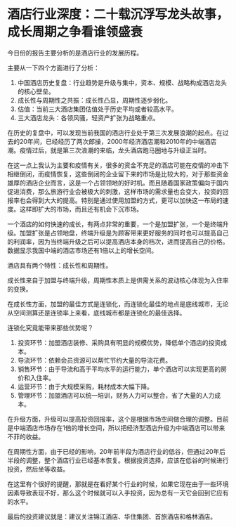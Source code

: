 # 酒店行业深度：二十载沉浮写龙头故事，成长周期之争看谁领盛衰



今日份的报告主要分析的是酒店行业的发展历程。

主要从一下四个方面进行了分析：

1. 中国酒店历史复盘：行业趋势是升级与集中，资本、规模、战略构成酒店龙头的核心壁垒。
2. 成长性与周期性之共振：成长性凸显，周期性逐步弱化。
3. 估值：当前三大酒店集团估值处于历史平均或者较高水平。
4. 三大酒店龙头：各领风骚，轻资产扩张为战略重点。



在历史的复盘中，可以发现当前我国的酒店行业处于第三次发展浪潮的起点。在过去的20年间，已经经历了两次郎操，2000年经济酒店潮和2010年的中端酒店潮。疫情过后，就是第三次浪潮的来临，龙头酒店跑马圈地与升级正当时。

在这一点上我认为主要和疫情有关，很多的资金不充足的酒店可能在疫情的冲击下相继倒闭，而疫情恢复，这些倒闭的企业留下来的市场是比较大的，对于那些资金雄厚的酒店企业而言，这是一个占领领地的好时机。而且随着国家政策偏向于国内促进消费，那么旅游行业会被极大的刺激，这样市场的需求量也会变大，投资的回报率也会得到大大的提高。特别是通过使用加盟的方式，更可以加快这一布局的速度。这样即扩大的市场，而且还有机会下沉市场。

一个酒店的如何快速的成长，有两点非常的重要，一个是加盟扩张，一个是终端升级。加盟扩张是占领地盘，终端升级是为顾客带来更好服务的同时也可以提高自己的利润率，因为当终端升级之后可以提高酒店本身的档次，进而提高自己的价格。数据显示我国中端的酒店市场还有1倍以上的增长空间。



酒店具有两个特性：成长性和周期性。

成长性来自于加盟与终端升级，周期性本质上是供需关系的波动核心体现为入住率的变换。

在成长性方面，加盟的最佳方式是连锁化，而连锁化最佳的地点是底线城市，无论从空间测算还是连锁率上来看，底线城市都是连锁化的最佳选择。

连锁化究竟能带来那些优势呢？

1. 投资环节：加盟酒店装修、采购具有明显的规模优势，降低单个酒店的投资成本。
2. 导流环节：依赖会员资源可以帮忙节约大量的导流花费。
3. 销售环节：由于导流和高于平均水平的运行能力，单个酒店可以实现更高的房价和入住率。
4. 运营环节：由于大规模采购，耗材成本大幅下降。
5. 管理环节：加盟酒店可以统一培训，财务人力可以整合，省了大量的人力成本。

在升级方面，升级可以提高投资回报率，这个是根据市场空间做合理的调整。目前是中端酒店市场存在1倍的增长空间，所以把经济型酒店升级为中端酒店可以带来不菲的收益。



在周期性方面，由于已经的影响，20年前半段为酒店行业的低谷，但通过20年后半段的调整，整个酒店行业已经基本恢复。根据投资选择，应该在低谷的时候进行投资，然后坐等收益。

在这里有个很好的提醒，那就是在看好某个行业的时候，如果它现在由于一些环境因素导致表现不好，那么这个时候就可以入手投资，因为总有一天它会回到它应有的水平。



最后的投资建议就是：建议关注锦江酒店、华住集团、首旅酒店和格林酒店。